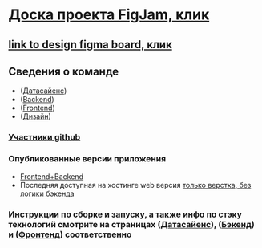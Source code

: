 # [Доска проекта FigJam, клик](https://www.figma.com/file/MjeFhS0T3DYtzgwjppLrWa/%D0%9B%D0%B5%D0%BD%D1%82%D0%B0-Task?type=whiteboard&node-id=1%3A127&t=aVFszdl54mXrGJly-1)
## [link to design figma board, клик](https://www.figma.com/file/pIe6rz0bSL9B6WO0VqAa0O/Lenta_%D1%85%D0%B0%D0%BA%D0%B0%D1%82%D0%BE%D0%BD?type=design&node-id=0-1&mode=design&t=GFcEAsy7S8l61MVK-0 )
## Cведения о команде    
- ([Датасайенс](https://github.com/FirstLiners/DS#readme))
- ([Backend](https://github.com/FirstLiners/Backend#readme))
- ([Frontend](https://github.com/FirstLiners/Frontend#readme))
- ([Дизайн](https://github.com/FirstLiners/Design/blob/main/README.md))
        
### [Участники github]([url](https://github.com/orgs/FirstLiners/people))
    
###  Опубликованные версии приложения 
- [Frontend+Backend](https://github.com/FirstLiners/Frontend#readme)
- Последняя доступная на хостинге web версия [только верстка, без логики бэкенда](https://firstliners-anscqfwnt-firstliners.vercel.app)  
###  Инструкции по сборке и запуску, а также инфо по стэку технологий смотрите на страницах ([Датасайенс](https://github.com/FirstLiners/DS)), ([Бэкенд](https://github.com/FirstLiners/Backend)) и ([Фронтенд](https://github.com/FirstLiners/Frontend)) соответственно 
